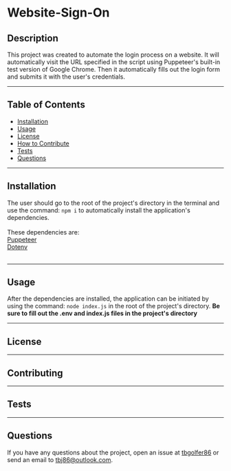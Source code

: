 # Website-Sign-On
  
  ## Description
  This project was created to automate the login process on a website. It will automatically visit the URL specified in the script using Puppeteer's built-in test version of Google Chrome. Then it automatically fills out the login form and submits it with the user's credentials.

---

  ## Table of Contents  

  - [Installation](#installation)
  - [Usage](#usage)
  - [License](#license)
  - [How to Contribute](#contribute)
  - [Tests](#tests)
  - [Questions](#questions)

---

  ## Installation
  The user should go to the root of the project's directory in the terminal and use the command: `npm i` to automatically install the application's dependencies.<br><br> These dependencies are: <br>
  [Puppeteer](https://pptr.dev/)<br>
  [Dotenv](https://www.npmjs.com/package/dotenv)<br><br>

---

  ## Usage
  After the dependencies are installed, the application can be initiated by using the command: `node index.js` in the root of the project's directory.
  **Be sure to fill out the .env and index.js files in the project's directory**

---

  ## License
  
  
---

  ## Contributing
  

---

  ## Tests 
  

---

  ## Questions
  If you have any questions about the project, open an issue at [tbgolfer86](https://www.github.com/tbgolfer86) or send an email to tbj86@outlook.com.

